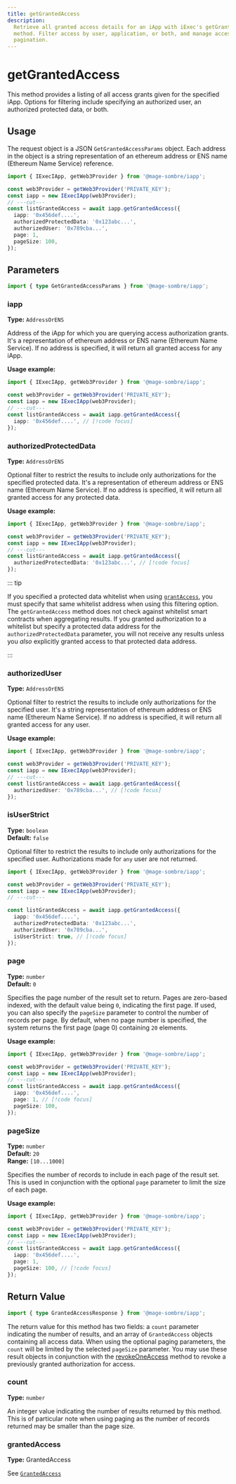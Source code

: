 ```yaml
---
title: getGrantedAccess
description:
  Retrieve all granted access details for an iApp with iExec's getGrantedAccess
  method. Filter access by user, application, or both, and manage access with
  pagination.
---
```


# getGrantedAccess

This method provides a listing of all access grants given for the specified
iApp. Options for filtering include specifying an authorized user, an authorized
protected data, or both.

## Usage

The request object is a JSON `GetGrantedAccessParams` object. Each address in
the object is a string representation of an ethereum address or ENS name
(Ethereum Name Service) reference.

```ts twoslash
import { IExecIApp, getWeb3Provider } from '@mage-sombre/iapp';

const web3Provider = getWeb3Provider('PRIVATE_KEY');
const iapp = new IExecIApp(web3Provider);
// ---cut---
const listGrantedAccess = await iapp.getGrantedAccess({
  iapp: '0x456def....',
  authorizedProtectedData: '0x123abc...',
  authorizedUser: '0x789cba...',
  page: 1,
  pageSize: 100,
});
```

## Parameters

```ts twoslash
import { type GetGrantedAccessParams } from '@mage-sombre/iapp';
```

### iapp <OptionalBadge />

**Type:** `AddressOrENS`

Address of the iApp for which you are querying access authorization grants. It's
a representation of ethereum address or ENS name (Ethereum Name Service). If no
address is specified, it will return all granted access for any iApp.

**Usage example:**

```ts twoslash
import { IExecIApp, getWeb3Provider } from '@mage-sombre/iapp';

const web3Provider = getWeb3Provider('PRIVATE_KEY');
const iapp = new IExecIApp(web3Provider);
// ---cut---
const listGrantedAccess = await iapp.getGrantedAccess({
  iapp: '0x456def....', // [!code focus]
});
```

### authorizedProtectedData <OptionalBadge />

**Type:** `AddressOrENS`

Optional filter to restrict the results to include only authorizations for the
specified protected data. It's a representation of ethereum address or ENS name
(Ethereum Name Service). If no address is specified, it will return all granted
access for any protected data.

**Usage example:**

```ts twoslash
import { IExecIApp, getWeb3Provider } from '@mage-sombre/iapp';

const web3Provider = getWeb3Provider('PRIVATE_KEY');
const iapp = new IExecIApp(web3Provider);
// ---cut---
const listGrantedAccess = await iapp.getGrantedAccess({
  authorizedProtectedData: '0x123abc...', // [!code focus]
});
```

::: tip

If you specified a protected data whitelist when using
[`grantAccess`](/references/iapp-generator/sdk/grantAccess), you must specify
that same whitelist address when using this filtering option. The
`getGrantedAccess` method does not check against whitelist smart contracts when
aggregating results. If you granted authorization to a whitelist but specify a
protected data address for the `authorizedProtectedData` parameter, you will not
receive any results unless you _also_ explicitly granted access to that
protected data address.

:::

### authorizedUser <OptionalBadge />

**Type:** `AddressOrENS`

Optional filter to restrict the results to include only authorizations for the
specified user. It's a string representation of ethereum address or ENS name
(Ethereum Name Service). If no address is specified, it will return all granted
access for any user.

**Usage example:**

```ts twoslash
import { IExecIApp, getWeb3Provider } from '@mage-sombre/iapp';

const web3Provider = getWeb3Provider('PRIVATE_KEY');
const iapp = new IExecIApp(web3Provider);
// ---cut---
const listGrantedAccess = await iapp.getGrantedAccess({
  authorizedUser: '0x789cba...', // [!code focus]
});
```

### isUserStrict <OptionalBadge />

**Type:** `boolean`  
**Default:** `false`

Optional filter to restrict the results to include only authorizations for the
specified user. Authorizations made for `any` user are not returned.

```ts twoslash
import { IExecIApp, getWeb3Provider } from '@mage-sombre/iapp';

const web3Provider = getWeb3Provider('PRIVATE_KEY');
const iapp = new IExecIApp(web3Provider);
// ---cut---

const listGrantedAccess = await iapp.getGrantedAccess({
  iapp: '0x456def....',
  authorizedProtectedData: '0x123abc...',
  authorizedUser: '0x789cba...',
  isUserStrict: true, // [!code focus]
});
```

### page <OptionalBadge />

**Type:** `number`  
**Default:** `0`

Specifies the page number of the result set to return. Pages are zero-based
indexed, with the default value being `0`, indicating the first page. If used,
you can also specify the `pageSize` parameter to control the number of records
per page. By default, when no page number is specified, the system returns the
first page (page 0) containing `20` elements.

**Usage example:**

```ts twoslash
import { IExecIApp, getWeb3Provider } from '@mage-sombre/iapp';

const web3Provider = getWeb3Provider('PRIVATE_KEY');
const iapp = new IExecIApp(web3Provider);
// ---cut---
const listGrantedAccess = await iapp.getGrantedAccess({
  iapp: '0x456def....',
  page: 1, // [!code focus]
  pageSize: 100,
});
```

### pageSize <OptionalBadge />

**Type:** `number`  
**Default:** `20`  
**Range:** `[10...1000]`

Specifies the number of records to include in each page of the result set. This
is used in conjunction with the optional `page` parameter to limit the size of
each page.

**Usage example:**

```ts twoslash
import { IExecIApp, getWeb3Provider } from '@mage-sombre/iapp';

const web3Provider = getWeb3Provider('PRIVATE_KEY');
const iapp = new IExecIApp(web3Provider);
// ---cut---
const listGrantedAccess = await iapp.getGrantedAccess({
  iapp: '0x456def....',
  page: 1,
  pageSize: 100, // [!code focus]
});
```

## Return Value

```ts twoslash
import { type GrantedAccessResponse } from '@mage-sombre/iapp';
```

The return value for this method has two fields: a `count` parameter indicating
the number of results, and an array of `GrantedAccess` objects containing all
access data. When using the optional paging parameters, the `count` will be
limited by the selected `pageSize` parameter. You may use these result objects
in conjunction with the
[revokeOneAccess](/references/iapp-generator/sdk/revokeOneAccess) method to
revoke a previously granted authorization for access.

### count

**Type:** `number`

An integer value indicating the number of results returned by this method. This
is of particular note when using paging as the number of records returned may be
smaller than the page size.

### grantedAccess

**Type:** GrantedAccess

See [`GrantedAccess`](/references/iapp-generator/sdk/types#grantedaccess)

<script setup>
import OptionalBadge from '@/components/OptionalBadge.vue'
</script>
